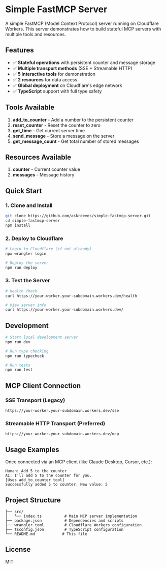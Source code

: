 # Simple FastMCP Server

A simple FastMCP (Model Context Protocol) server running on Cloudflare Workers. This server demonstrates how to build stateful MCP servers with multiple tools and resources.

## Features

- ✅ **Stateful operations** with persistent counter and message storage
- ✅ **Multiple transport methods** (SSE + Streamable HTTP)
- ✅ **5 interactive tools** for demonstration
- ✅ **2 resources** for data access
- ✅ **Global deployment** on Cloudflare's edge network
- ✅ **TypeScript** support with full type safety

## Tools Available

1. **add_to_counter** - Add a number to the persistent counter
2. **reset_counter** - Reset the counter to zero  
3. **get_time** - Get current server time
4. **send_message** - Store a message on the server
5. **get_message_count** - Get total number of stored messages

## Resources Available

1. **counter** - Current counter value
2. **messages** - Message history

## Quick Start

### 1. Clone and Install

```bash
git clone https://github.com/askreeves/simple-fastmcp-server.git
cd simple-fastmcp-server
npm install
```

### 2. Deploy to Cloudflare

```bash
# Login to Cloudflare (if not already)
npx wrangler login

# Deploy the server
npm run deploy
```

### 3. Test the Server

```bash
# Health check
curl https://your-worker.your-subdomain.workers.dev/health

# View server info
curl https://your-worker.your-subdomain.workers.dev/
```

## Development

```bash
# Start local development server
npm run dev

# Run type checking
npm run typecheck

# Run tests
npm run test
```

## MCP Client Connection

### SSE Transport (Legacy)
```
https://your-worker.your-subdomain.workers.dev/sse
```

### Streamable HTTP Transport (Preferred)
```
https://your-worker.your-subdomain.workers.dev/mcp
```

## Usage Examples

Once connected via an MCP client (like Claude Desktop, Cursor, etc.):

```
Human: Add 5 to the counter
AI: I'll add 5 to the counter for you.
[Uses add_to_counter tool]
Successfully added 5 to counter. New value: 5
```

## Project Structure

```
├── src/
│   └── index.ts          # Main MCP server implementation
├── package.json          # Dependencies and scripts
├── wrangler.toml         # Cloudflare Workers configuration
├── tsconfig.json         # TypeScript configuration
└── README.md            # This file
```

## License

MIT
